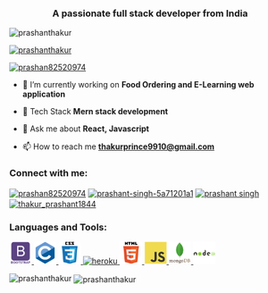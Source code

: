 <h3 align="center">A passionate full stack developer from India</h3>

<p align="left"> <img src="https://komarev.com/ghpvc/?username=prashanthakur&label=Profile%20views&color=0e75b6&style=flat" alt="prashanthakur" /> </p>

<p align="left"> <a href="https://github.com/ryo-ma/github-profile-trophy"><img src="https://github-profile-trophy.vercel.app/?username=prashanthakur" alt="prashanthakur" /></a> </p>

<p align="left"> <a href="https://twitter.com/prashan82520974" target="blank"><img src="https://img.shields.io/twitter/follow/prashan82520974?logo=twitter&style=for-the-badge" alt="prashan82520974" /></a> </p>

- 🔭 I’m currently working on **Food Ordering and E-Learning web application**

- 🌱 Tech Stack **Mern stack development**

- 💬 Ask me about **React, Javascript**

- 📫 How to reach me **thakurprince9910@gmail.com**

<h3 align="left">Connect with me:</h3>
<p align="left">
<a href="https://twitter.com/prashan82520974" target="blank"><img align="center" src="https://raw.githubusercontent.com/rahuldkjain/github-profile-readme-generator/master/src/images/icons/Social/twitter.svg" alt="prashan82520974" height="30" width="40" /></a>
<a href="https://linkedin.com/in/prashant-singh-5a71201a1" target="blank"><img align="center" src="https://raw.githubusercontent.com/rahuldkjain/github-profile-readme-generator/master/src/images/icons/Social/linked-in-alt.svg" alt="prashant-singh-5a71201a1" height="30" width="40" /></a>
<a href="https://fb.com/prashant singh" target="blank"><img align="center" src="https://raw.githubusercontent.com/rahuldkjain/github-profile-readme-generator/master/src/images/icons/Social/facebook.svg" alt="prashant singh" height="30" width="40" /></a>
<a href="https://instagram.com/thakur_prashant1844" target="blank"><img align="center" src="https://raw.githubusercontent.com/rahuldkjain/github-profile-readme-generator/master/src/images/icons/Social/instagram.svg" alt="thakur_prashant1844" height="30" width="40" /></a>
</p>

<h3 align="left">Languages and Tools:</h3>
<p align="left"> <a href="https://getbootstrap.com" target="_blank"> <img src="https://raw.githubusercontent.com/devicons/devicon/master/icons/bootstrap/bootstrap-plain-wordmark.svg" alt="bootstrap" width="40" height="40"/> </a> <a href="https://www.cprogramming.com/" target="_blank"> <img src="https://raw.githubusercontent.com/devicons/devicon/master/icons/c/c-original.svg" alt="c" width="40" height="40"/> </a> <a href="https://www.w3schools.com/css/" target="_blank"> <img src="https://raw.githubusercontent.com/devicons/devicon/master/icons/css3/css3-original-wordmark.svg" alt="css3" width="40" height="40"/> </a> <a href="https://heroku.com" target="_blank"> <img src="https://www.vectorlogo.zone/logos/heroku/heroku-icon.svg" alt="heroku" width="40" height="40"/> </a> <a href="https://www.w3.org/html/" target="_blank"> <img src="https://raw.githubusercontent.com/devicons/devicon/master/icons/html5/html5-original-wordmark.svg" alt="html5" width="40" height="40"/> </a> <a href="https://developer.mozilla.org/en-US/docs/Web/JavaScript" target="_blank"> <img src="https://raw.githubusercontent.com/devicons/devicon/master/icons/javascript/javascript-original.svg" alt="javascript" width="40" height="40"/> </a> <a href="https://www.mongodb.com/" target="_blank"> <img src="https://raw.githubusercontent.com/devicons/devicon/master/icons/mongodb/mongodb-original-wordmark.svg" alt="mongodb" width="40" height="40"/> </a> <a href="https://nodejs.org" target="_blank"> <img src="https://raw.githubusercontent.com/devicons/devicon/master/icons/nodejs/nodejs-original-wordmark.svg" alt="nodejs" width="40" height="40"/> </a> </p>

<p><img align="left" src="https://github-readme-stats.vercel.app/api/top-langs?username=prashanthakur&show_icons=true&locale=en&layout=compact" alt="prashanthakur" /></p>

<p>&nbsp;<img align="center" src="https://github-readme-stats.vercel.app/api?username=prashanthakur&show_icons=true&locale=en" alt="prashanthakur" /></p>
